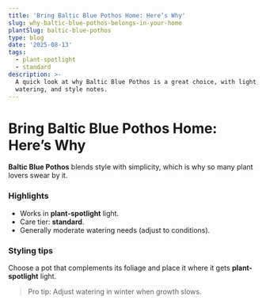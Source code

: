 ```yaml
---
title: 'Bring Baltic Blue Pothos Home: Here’s Why'
slug: why-baltic-blue-pothos-belongs-in-your-home
plantSlug: baltic-blue-pothos
type: blog
date: '2025-08-13'
tags:
  - plant-spotlight
  - standard
description: >-
  A quick look at why Baltic Blue Pothos is a great choice, with light,
  watering, and style notes.
---
```

# Bring Baltic Blue Pothos Home: Here’s Why

**Baltic Blue Pothos** blends style with simplicity, which is why so many plant lovers swear by it.

### Highlights
- Works in **plant-spotlight** light.
- Care tier: **standard**.
- Generally moderate watering needs (adjust to conditions).

### Styling tips
Choose a pot that complements its foliage and place it where it gets **plant-spotlight** light.
  
> Pro tip: Adjust watering in winter when growth slows.
